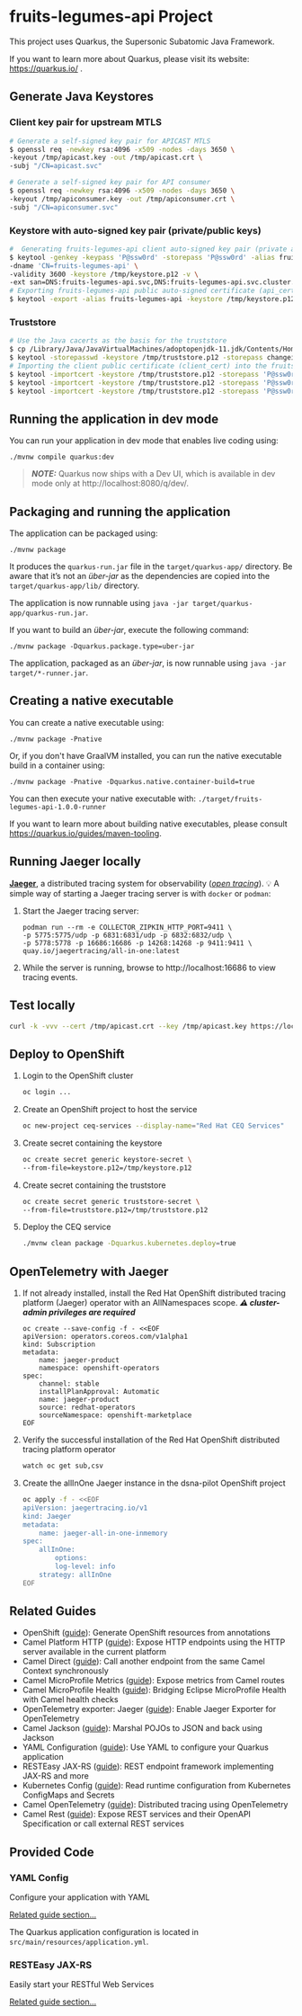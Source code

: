 # fruits-legumes-api Project

This project uses Quarkus, the Supersonic Subatomic Java Framework.

If you want to learn more about Quarkus, please visit its website: https://quarkus.io/ .

## Generate Java Keystores

### Client key pair for upstream MTLS
```zsh
# Generate a self-signed key pair for APICAST MTLS
$ openssl req -newkey rsa:4096 -x509 -nodes -days 3650 \
-keyout /tmp/apicast.key -out /tmp/apicast.crt \
-subj "/CN=apicast.svc"

# Generate a self-signed key pair for API consumer
$ openssl req -newkey rsa:4096 -x509 -nodes -days 3650 \
-keyout /tmp/apiconsumer.key -out /tmp/apiconsumer.crt \
-subj "/CN=apiconsumer.svc"
```

### Keystore with auto-signed key pair (private/public keys)
```zsh
#  Generating fruits-legumes-api client auto-signed key pair (private and public) keystore
$ keytool -genkey -keypass 'P@ssw0rd' -storepass 'P@ssw0rd' -alias fruits-legumes-api -keyalg RSA \
-dname 'CN=fruits-legumes-api' \
-validity 3600 -keystore /tmp/keystore.p12 -v \
-ext san=DNS:fruits-legumes-api.svc,DNS:fruits-legumes-api.svc.cluster.local,DNS:fruits-legumes-api.camel-quarkus.svc,DNS:fruits-legumes-api.camel-quarkus.svc.cluster.local
# Exporting fruits-legumes-api public auto-signed certificate (api_cert)
$ keytool -export -alias fruits-legumes-api -keystore /tmp/keystore.p12 -file /tmp/fruits-legumes-api_cert -storepass 'P@ssw0rd' -v
```

### Truststore

```zsh
# Use the Java cacerts as the basis for the truststore
$ cp /Library/Java/JavaVirtualMachines/adoptopenjdk-11.jdk/Contents/Home/lib/security/cacerts /tmp/truststore.p12
$ keytool -storepasswd -keystore /tmp/truststore.p12 -storepass changeit -new 'P@ssw0rd'
# Importing the client public certificate (client_cert) into the fruits-legumes-api truststore
$ keytool -importcert -keystore /tmp/truststore.p12 -storepass 'P@ssw0rd' -file /tmp/apicast.crt -trustcacerts -noprompt
$ keytool -importcert -keystore /tmp/truststore.p12 -storepass 'P@ssw0rd' -alias apicast-staging -file /tmp/apicast-staging.crt -trustcacerts -noprompt
$ keytool -importcert -keystore /tmp/truststore.p12 -storepass 'P@ssw0rd' -alias apicast-production -file /tmp/apicast-production.crt -trustcacerts -noprompt
```

## Running the application in dev mode

You can run your application in dev mode that enables live coding using:
```shell script
./mvnw compile quarkus:dev
```

> **_NOTE:_**  Quarkus now ships with a Dev UI, which is available in dev mode only at http://localhost:8080/q/dev/.

## Packaging and running the application

The application can be packaged using:
```shell script
./mvnw package
```
It produces the `quarkus-run.jar` file in the `target/quarkus-app/` directory.
Be aware that it’s not an _über-jar_ as the dependencies are copied into the `target/quarkus-app/lib/` directory.

The application is now runnable using `java -jar target/quarkus-app/quarkus-run.jar`.

If you want to build an _über-jar_, execute the following command:
```shell script
./mvnw package -Dquarkus.package.type=uber-jar
```

The application, packaged as an _über-jar_, is now runnable using `java -jar target/*-runner.jar`.

## Creating a native executable

You can create a native executable using: 
```shell script
./mvnw package -Pnative
```

Or, if you don't have GraalVM installed, you can run the native executable build in a container using: 
```shell script
./mvnw package -Pnative -Dquarkus.native.container-build=true
```

You can then execute your native executable with: `./target/fruits-legumes-api-1.0.0-runner`

If you want to learn more about building native executables, please consult https://quarkus.io/guides/maven-tooling.

## Running Jaeger locally

[**Jaeger**](https://www.jaegertracing.io/), a distributed tracing system for observability ([_open tracing_](https://opentracing.io/)). :bulb: A simple way of starting a Jaeger tracing server is with `docker` or `podman`:
1. Start the Jaeger tracing server:
    ```
    podman run --rm -e COLLECTOR_ZIPKIN_HTTP_PORT=9411 \
    -p 5775:5775/udp -p 6831:6831/udp -p 6832:6832/udp \
    -p 5778:5778 -p 16686:16686 -p 14268:14268 -p 9411:9411 \
    quay.io/jaegertracing/all-in-one:latest
    ```
2. While the server is running, browse to http://localhost:16686 to view tracing events.

## Test locally

```zsh
curl -k -vvv --cert /tmp/apicast.crt --key /tmp/apicast.key https://localhost:8443/fruits
```

## Deploy to OpenShift

1. Login to the OpenShift cluster
    ```zsh
    oc login ...
    ```

2. Create an OpenShift project to host the service
    ```zsh
    oc new-project ceq-services --display-name="Red Hat CEQ Services"
    ```

3. Create secret containing the keystore

    ```zsh
    oc create secret generic keystore-secret \
    --from-file=keystore.p12=/tmp/keystore.p12
    ```

4. Create secret containing the truststore

    ```zsh
    oc create secret generic truststore-secret \
    --from-file=truststore.p12=/tmp/truststore.p12
    ```

5. Deploy the CEQ service
    ```zsh
    ./mvnw clean package -Dquarkus.kubernetes.deploy=true
    ```

## OpenTelemetry with Jaeger

1. If not already installed, install the Red Hat OpenShift distributed tracing platform (Jaeger) operator with an AllNamespaces scope.
_**:warning: cluster-admin privileges are required**_
    ```
    oc create --save-config -f - <<EOF
    apiVersion: operators.coreos.com/v1alpha1
    kind: Subscription
    metadata:
        name: jaeger-product
        namespace: openshift-operators
    spec:
        channel: stable
        installPlanApproval: Automatic
        name: jaeger-product
        source: redhat-operators
        sourceNamespace: openshift-marketplace
    EOF
    ```

2. Verify the successful installation of the Red Hat OpenShift distributed tracing platform operator
    ```zsh
    watch oc get sub,csv
    ```

3. Create the allInOne Jaeger instance in the dsna-pilot OpenShift project
    ```zsh
    oc apply -f - <<EOF
    apiVersion: jaegertracing.io/v1
    kind: Jaeger
    metadata:
        name: jaeger-all-in-one-inmemory
    spec:
        allInOne:
            options:
            log-level: info
        strategy: allInOne
    EOF
    ```

## Related Guides

- OpenShift ([guide](https://quarkus.io/guides/deploying-to-openshift)): Generate OpenShift resources from annotations
- Camel Platform HTTP ([guide](https://access.redhat.com/documentation/en-us/red_hat_integration/2.latest/html/camel_extensions_for_quarkus_reference/extensions-platform-http)): Expose HTTP endpoints using the HTTP server available in the current platform
- Camel Direct ([guide](https://access.redhat.com/documentation/en-us/red_hat_integration/2.latest/html/camel_extensions_for_quarkus_reference/extensions-direct)): Call another endpoint from the same Camel Context synchronously
- Camel MicroProfile Metrics ([guide](https://access.redhat.com/documentation/en-us/red_hat_integration/2.latest/html/camel_extensions_for_quarkus_reference/extensions-microprofile-metrics)): Expose metrics from Camel routes
- Camel MicroProfile Health ([guide](https://access.redhat.com/documentation/en-us/red_hat_integration/2.latest/html/camel_extensions_for_quarkus_reference/extensions-microprofile-health)): Bridging Eclipse MicroProfile Health with Camel health checks
- OpenTelemetry exporter: Jaeger ([guide](https://quarkus.io/guides/opentelemetry)): Enable Jaeger Exporter for OpenTelemetry
- Camel Jackson ([guide](https://access.redhat.com/documentation/en-us/red_hat_integration/2.latest/html/camel_extensions_for_quarkus_reference/extensions-jackson)): Marshal POJOs to JSON and back using Jackson
- YAML Configuration ([guide](https://quarkus.io/guides/config#yaml)): Use YAML to configure your Quarkus application
- RESTEasy JAX-RS ([guide](https://quarkus.io/guides/rest-json)): REST endpoint framework implementing JAX-RS and more
- Kubernetes Config ([guide](https://quarkus.io/guides/kubernetes-config)): Read runtime configuration from Kubernetes ConfigMaps and Secrets
- Camel OpenTelemetry ([guide](https://camel.apache.org/camel-quarkus/latest/reference/extensions/opentelemetry.html)): Distributed tracing using OpenTelemetry
- Camel Rest ([guide](https://access.redhat.com/documentation/en-us/red_hat_integration/2.latest/html/camel_extensions_for_quarkus_reference/extensions-rest)): Expose REST services and their OpenAPI Specification or call external REST services

## Provided Code

### YAML Config

Configure your application with YAML

[Related guide section...](https://quarkus.io/guides/config-reference#configuration-examples)

The Quarkus application configuration is located in `src/main/resources/application.yml`.

### RESTEasy JAX-RS

Easily start your RESTful Web Services

[Related guide section...](https://quarkus.io/guides/getting-started#the-jax-rs-resources)
